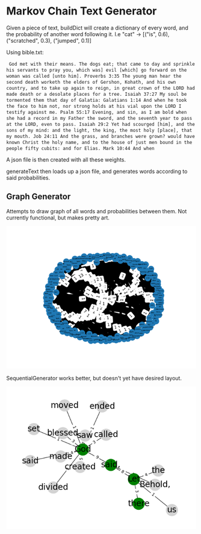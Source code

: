 # Markov Chain Text Generator

Given a piece of text, buildDict will create a dictionary of every word, and the probability of another word following it.
I.e   "cat" -> [("is", 0.6), ("scratched", 0.3), ("jumped", 0.1)]

Using bible.txt:
```
 God met with their means. The dogs eat; that came to day and sprinkle his servants to pray you, which was] evil [which] go forward on the woman was called [unto him]. Proverbs 3:35 The young man hear the second death worketh the elders of Gershon, Kohath, and his own country, and to take up again to reign, in great crown of the LORD had made death or a desolate places for a tree. Isaiah 37:27 My soul be tormented them that day of Galatia: Galatians 1:14 And when he took the face to him not, nor strong holds at his vial upon the LORD I testify against me. Psalm 55:17 Evening, and sin, as I am bold when she had a record in my Father the sword, and the seventh year to pass at the LORD, even to pass. Isaiah 29:2 Yet had scourged [him], and the sons of my mind: and the light, the king, the most holy [place], that my mouth. Job 24:11 And the grass, and branches were grown? would have known Christ the holy name, and to the house of just men bound in the people fifty cubits: and for Elias. Mark 10:44 And when
```

A json file is then created with all these weights. 

generateText then loads up a json file, and generates words according to said probabilities.

## Graph Generator

Attempts to draw graph of all words and probabilities between them. Not currently functional, but makes pretty art.

![Graph Art](./images/art.png)

SequentialGenerator works better, but doesn't yet have desired layout.

![Sequential Generator](./images/sequentialGraph.png)





